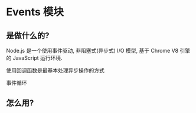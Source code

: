 # Events 模块

## 是做什么的?

Node.js 是一个使用事件驱动, 非阻塞式(异步式) I/O 模型, 基于 Chrome V8 引擎的 JavaScript 运行环境.  


使用回调函数是最基本处理异步操作的方式

事件循环


## 怎么用? 